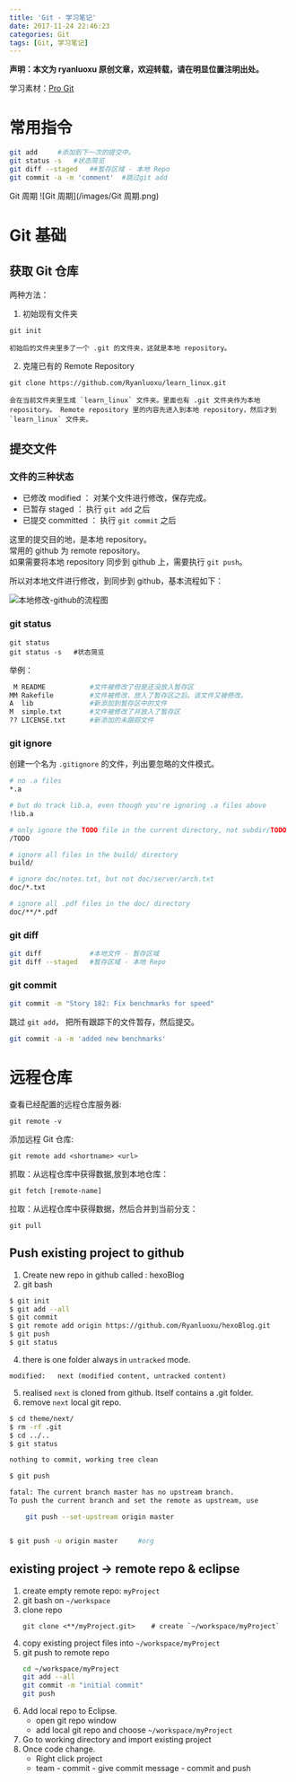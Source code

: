 ```yaml
---
title: 'Git - 学习笔记'
date: 2017-11-24 22:46:23
categories: Git
tags: [Git, 学习笔记]
---
```


**声明：本文为 ryanluoxu 原创文章，欢迎转载，请在明显位置注明出处。**

学习素材：[Pro Git](https://bingohuang.gitbooks.io/progit2/content/02-git-basics/sections/getting-a-repository.html)

# 常用指令 #

```bash
git add		#添加到下一次的提交中。
git status -s	#状态简览
git diff --staged	##暂存区域 - 本地 Repo
git commit -a -m 'comment'	#跳过git add
```

Git 周期
![Git 周期](/images/Git 周期.png)

<!--more-->

# Git 基础 #

## 获取 Git 仓库 ##

两种方法：

1. 初始现有文件夹    
```
git init
```
	初始后的文件夹里多了一个 .git 的文件夹，这就是本地 repository。
2. 克隆已有的 Remote Repository
```
git clone https://github.com/Ryanluoxu/learn_linux.git
```
	会在当前文件夹里生成 `learn_linux` 文件夹。里面也有 .git 文件夹作为本地 repository。 Remote repository 里的内容先进入到本地 repository，然后才到 `learn_linux` 文件夹。

## 提交文件 ##
### 文件的三种状态 ###
- 已修改 modified ： 对某个文件进行修改，保存完成。
- 已暂存 staged ： 执行 `git add` 之后
- 已提交 committed ： 执行 `git commit` 之后

这里的提交目的地，是本地 repository。  
常用的 github 为 remote repository。   
如果需要将本地 repository 同步到 github 上，需要执行 `git push`。    

所以对本地文件进行修改，到同步到 github，基本流程如下：   
  
![本地修改-github的流程图](/images/本地修改-github的流程图.jpg)


### git status ###
```
git status
git status -s	#状态简览
```
举例：
```bash
 M README			#文件被修改了但是还没放入暂存区
MM Rakefile			#文件被修改，放入了暂存区之后。该文件又被修改。
A  lib				#新添加到暂存区中的文件
M  simple.txt		#文件被修改了并放入了暂存区
?? LICENSE.txt		#新添加的未跟踪文件
```


### git ignore ###
创建一个名为 `.gitignore` 的文件，列出要忽略的文件模式。
```bash
# no .a files
*.a

# but do track lib.a, even though you're ignoring .a files above
!lib.a

# only ignore the TODO file in the current directory, not subdir/TODO
/TODO

# ignore all files in the build/ directory
build/

# ignore doc/notes.txt, but not doc/server/arch.txt
doc/*.txt

# ignore all .pdf files in the doc/ directory
doc/**/*.pdf
```

### git diff ###

```bash
git diff			#本地文件 - 暂存区域
git diff --staged	#暂存区域 - 本地 Repo
```

### git commit ###
```bash
git commit -m "Story 182: Fix benchmarks for speed"
```

跳过 `git add`， 把所有跟踪下的文件暂存，然后提交。
```bash
git commit -a -m 'added new benchmarks'
```


# 远程仓库 #

查看已经配置的远程仓库服务器:
```
git remote -v
```

添加远程 Git 仓库:
```
git remote add <shortname> <url>
```

抓取：从远程仓库中获得数据,放到本地仓库：
```
git fetch [remote-name]
```

拉取：从远程仓库中获得数据，然后合并到当前分支：
```
git pull
```

## Push existing project to github ##

1. Create new repo in github called : hexoBlog
2. git bash
```bash
$ git init
$ git add --all
$ git commit
$ git remote add origin https://github.com/Ryanluoxu/hexoBlog.git
$ git push
$ git status
```
4. there is one folder always in `untracked` mode. 
```
modified:   next (modified content, untracked content)
```
5. realised `next` is cloned from github. Itself contains a .git folder.
6. remove `next` local git repo.
```bash
$ cd theme/next/
$ rm -rf .git
$ cd ../..
$ git status

nothing to commit, working tree clean

$ git push

fatal: The current branch master has no upstream branch.
To push the current branch and set the remote as upstream, use

    git push --set-upstream origin master


$ git push -u origin master		#org

```


## existing project -> remote repo & eclipse ##
1. create empty remote repo: `myProject`
2. git bash on `~/workspace`
3. clone repo
	```
	git clone <**/myProject.git>	# create `~/workspace/myProject`
	```
4. copy existing project files into `~/workspace/myProject`
5. git push to remote repo
	```bash
	cd ~/workspace/myProject
	git add --all
	git commit -m "initial commit"
	git push
	```	
6. Add local repo to Eclipse. 
	- open git repo window
	- add local git repo and choose `~/workspace/myProject`
7. Go to working directory and import existing project
8. Once code change. 
	- Right click project
	- team - commit - give commit message - commit and push



